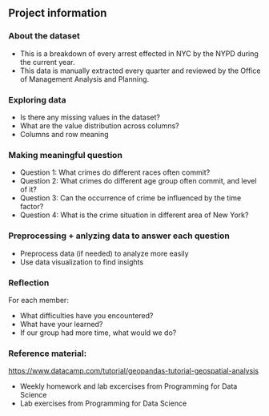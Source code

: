 ## Project information

### About the dataset

* This is a breakdown of every arrest effected in NYC by the NYPD during the current year.
* This data is manually extracted every quarter and reviewed by the Office of Management Analysis and Planning.

### Exploring data

* Is there any missing values in the dataset?
* What are the value distribution across columns?
* Columns and row meaning

### Making meaningful question

* Question 1: What crimes do different races often commit?
* Question 2: What crimes do different age group often commit, and level of it? 
* Question 3: Can the occurrence of crime be influenced by the time factor?
* Question 4: What is the crime situation in different area of New York?

### Preprocessing + anlyzing data to answer each question
* Preprocess data (if needed) to analyze more easily
* Use data visualization to find insights

### Reflection
For each member:
* What difficulties have you encountered?
* What have your learned?
* If our group had more time, what would we do?

### Reference material:
https://www.datacamp.com/tutorial/geopandas-tutorial-geospatial-analysis
* Weekly homework and lab excercises from Programming for Data Science
* Lab exercises from Programming for Data Science

